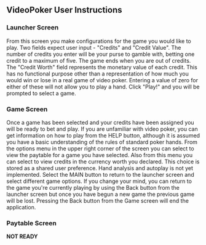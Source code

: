 ## VideoPoker User Instructions
### Launcher Screen
From this screen you make configurations for the game you would like to play. Two fields expect user input - "Credits" and "Credit Value". The number of credits you enter will be your purse to gamble with, betting one credit to a maximum of five. The game ends when you are out of credits. The "Credit Worth" field represents the monetary value of each credit. This has no functional purpose other than a representation of how much you would win or lose in a real game of video poker. Entering a value of zero for either of these will not allow you to play a hand. Click "Play!" and you will be prompted to select a game. 

### Game Screen
Once a game has been selected and your credits have been assigned you will be ready to bet and play. If you are unfamiliar with video poker, you can get information on how to play from the HELP button, although it is assumed you have a basic understanding of the rules of standard poker hands. From the options menu in the upper right corner of the screen you can select to view the paytable for a game you have selected. Also from this menu you can select to view credits in the currency worth you declared. This choice is stored as a shared user preference. Hand analysis and autoplay is not yet implemented. Select the MAIN button to return to the launcher screen and select different game options. If you change your mind, you can return to the game you're currently playing by using the Back button from the launcher screen but once you have begun a new game the previous game will be lost. Pressing the Back button from the Game screen will end the application.

### Paytable Screen
**NOT READY**
